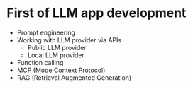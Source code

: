 # First of LLM app development
* Prompt engineering
* Working with LLM provider via APIs
  * Public LLM provider
  * Local LLM provider
* Function calling
* MCP (Mode Context Protocol)
* RAG (Retrieval Augmented Generation)
